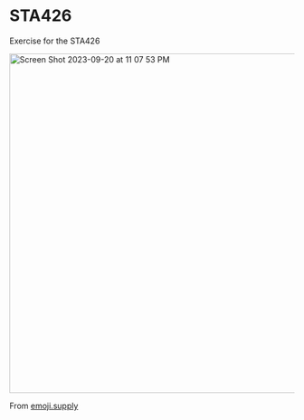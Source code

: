 # STA426
Exercise for the STA426

<img width="600" alt="Screen Shot 2023-09-20 at 11 07 53 PM" src="https://github.com/NianzhenGu/STA426/assets/145458678/71a232ff-b7de-4e5f-93c5-4618fa204b39">

From [emoji.supply](https://emoji.supply/)
